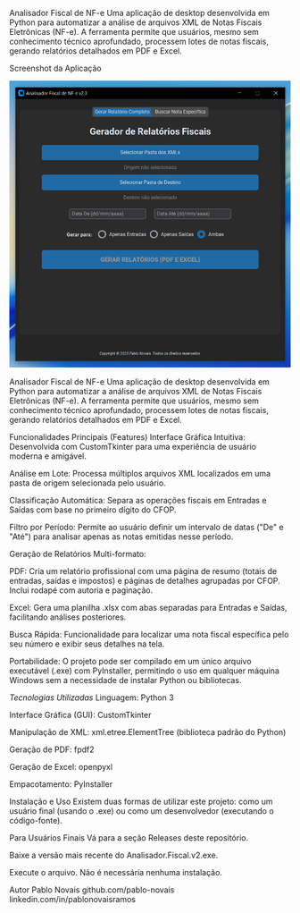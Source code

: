 Analisador Fiscal de NF-e
Uma aplicação de desktop desenvolvida em Python para automatizar a análise de arquivos XML de Notas Fiscais Eletrônicas (NF-e). A ferramenta permite que usuários, mesmo sem conhecimento técnico aprofundado, processem lotes de notas fiscais, gerando relatórios detalhados em PDF e Excel.

Screenshot da Aplicação

![iamgem da tela principal da aplicacao](screenshot.png)

Analisador Fiscal de NF-e
Uma aplicação de desktop desenvolvida em Python para automatizar a análise de arquivos XML de Notas Fiscais Eletrônicas (NF-e). A ferramenta permite que usuários, mesmo sem conhecimento técnico aprofundado, processem lotes de notas fiscais, gerando relatórios detalhados em PDF e Excel.

Funcionalidades Principais (Features)
Interface Gráfica Intuitiva: Desenvolvida com CustomTkinter para uma experiência de usuário moderna e amigável.

Análise em Lote: Processa múltiplos arquivos XML localizados em uma pasta de origem selecionada pelo usuário.

Classificação Automática: Separa as operações fiscais em Entradas e Saídas com base no primeiro dígito do CFOP.

Filtro por Período: Permite ao usuário definir um intervalo de datas ("De" e "Até") para analisar apenas as notas emitidas nesse período.

Geração de Relatórios Multi-formato:

PDF: Cria um relatório profissional com uma página de resumo (totais de entradas, saídas e impostos) e páginas de detalhes agrupadas por CFOP. Inclui rodapé com autoria e paginação.

Excel: Gera uma planilha .xlsx com abas separadas para Entradas e Saídas, facilitando análises posteriores.

Busca Rápida: Funcionalidade para localizar uma nota fiscal específica pelo seu número e exibir seus detalhes na tela.

Portabilidade: O projeto pode ser compilado em um único arquivo executável (.exe) com PyInstaller, permitindo o uso em qualquer máquina Windows sem a necessidade de instalar Python ou bibliotecas.

*Tecnologias Utilizadas*
Linguagem: Python 3

Interface Gráfica (GUI): CustomTkinter

Manipulação de XML: xml.etree.ElementTree (biblioteca padrão do Python)

Geração de PDF: fpdf2

Geração de Excel: openpyxl

Empacotamento: PyInstaller

Instalação e Uso
Existem duas formas de utilizar este projeto: como um usuário final (usando o .exe) ou como um desenvolvedor (executando o código-fonte).

Para Usuários Finais
Vá para a seção Releases deste repositório.

Baixe a versão mais recente do Analisador.Fiscal.v2.exe.

Execute o arquivo. Não é necessária nenhuma instalação.

Autor
Pablo Novais
github.com/pablo-novais
linkedin.com/in/pablonovaisramos
